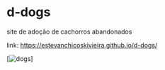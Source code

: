 # d-dogs
site de adoção de cachorros abandonados 

link: https://estevanchicoskivieira.github.io/d-dogs/

[![dogs](https://github.com/EstevanChicoskiVieira/d-dogs/blob/main/Imagem%20do%20WhatsApp%20de%202023-03-19%20à(s)%2020.02.31.jpg
)]
